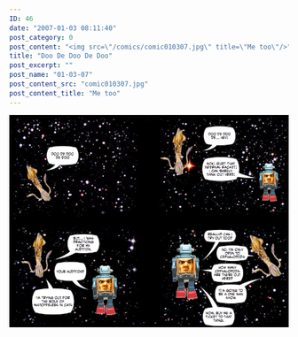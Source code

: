 ```yaml
---
ID: 46
date: "2007-01-03 08:11:40"
post_category: 0
post_content: "<img src=\"/comics/comic010307.jpg\" title=\"Me too\"/>"
title: "Doo De Doo De Doo"
post_excerpt: ""
post_name: "01-03-07"
post_content_src: "comic010307.jpg"
post_content_title: "Me too"
---
```



[![Me too](/comics-hi-res/comic010307.jpg)](/comics-hi-res/comic010307.jpg "Me too")

